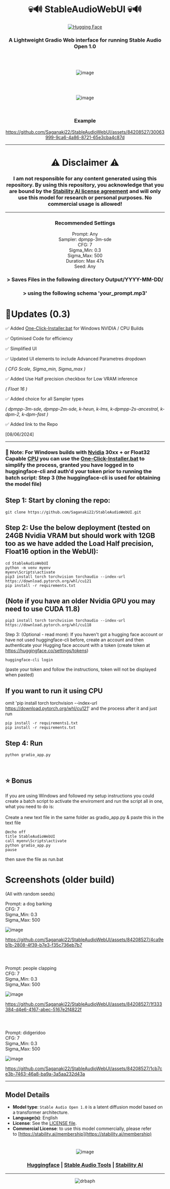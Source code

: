 <div align="center">

# 💀🔊 StableAudioWebUI 💀🔊

[![Hugging Face](https://img.shields.io/badge/%F0%9F%A4%97%20Hugging%20Face-Space-red)](https://huggingface.co/spaces/ameerazam08/stableaudio-open-1.0)

### A Lightweight Gradio Web interface for running Stable Audio Open 1.0



<br>
<br>

![image](assets/screenshot000.png)

<br>
<br>

![image](assets/screenshot00.png)

<br>

### Example



https://github.com/Saganaki22/StableAudioWebUI/assets/84208527/30063999-9ca6-4a86-8721-65e3cba4c87d


---

# ⚠ Disclaimer ⚠

### I am not responsible for any content generated using this repository. By using this repository, you acknowledge that you are bound by the [Stability AI license agreement](https://huggingface.co/stabilityai/stable-audio-open-1.0/blob/main/LICENSE) and will only use this model for research or personal purposes. No commercial usage is allowed! <br>

---
 
### Recommended Settings
Prompt: Any <br>
Sampler: dpmpp-3m-sde <br>
CFG: 7 <br>
Sigma_Min: 0.3 <br>
Sigma_Max: 500 <br>
Duration: Max 47s <br>
Seed: Any <br>

### > Saves Files in the following directory Output/YYYY-MM-DD/ <br>
### > using the following schema 'your_prompt.mp3' <br>

</div>

# 🚀Updates (0.3)
✅ Added [One-Click-Installer.bat](https://github.com/Saganaki22/StableAudioWebUI/releases/tag/latest) for Windows NVIDIA / CPU Builds

✅ Optimised Code for efficiency <br>

✅ Simplified UI <br>

✅ Updated UI elements to include Advanced Parametres dropdown <br>

*( CFG Scale, Sigma_min, Sigma_max )* <br>

✅ Added Use Half precision checkbox for Low VRAM inference <br>

*( Float 16 )*

✅ Added choice for all Sampler types <br>

*( dpmpp-3m-sde, dpmpp-2m-sde, k-heun, k-lms, k-dpmpp-2s-ancestral, k-dpm-2, k-dpm-fast )* <br>

✅ Added link to the Repo <br>

[08/06/2024]

---
 ### 📝 Note: For Windows builds with [Nvidia](https://github.com/Saganaki22/StableAudioWebUI/releases/download/latest/One-Click-Installer-GPU.bat) 30xx + or Float32 Capable [CPU](https://github.com/Saganaki22/StableAudioWebUI/releases/download/latest/One-Click-Installer-CPU.bat) you can use the [One-Click-Installer.bat](https://github.com/Saganaki22/StableAudioWebUI/releases/tag/latest) to simplify the process, granted you have logged in to huggingface-cli and auth'd your token prior to running the batch script: Step 3 (the huggingface-cli is used for obtaining the model file)

 ## Step 1: Start by cloning the repo:
 
    git clone https://github.com/Saganaki22/StableAudioWebUI.git

    
## Step 2: Use the below deployment (tested on 24GB Nvidia VRAM but should work with 12GB too as we have added the Load Half precision, Float16 option in the WebUI):

    cd StableAudioWebUI
    python -m venv myenv
    myenv\Scripts\activate
    pip3 install torch torchvision torchaudio --index-url https://download.pytorch.org/whl/cu121
    pip install -r requirements.txt

    
## (Note if you have an older Nvidia GPU you may need to use CUDA 11.8)

    pip3 install torch torchvision torchaudio --index-url https://download.pytorch.org/whl/cu118

Step 3: (Optional - read more): If you haven't got a hugging face account or have not used huggingface-cli before, create an account and then authenticate your Hugging face account with a token (create token at https://huggingface.co/settings/tokens)

    huggingface-cli login

  (paste your token and follow the instructions, token will not be displayed when pasted)

  ## If you want to run it using CPU <br> 
  omit 'pip install torch torchvision --index-url https://download.pytorch.org/whl/cu121' and the process after it and just run

    pip install -r requirements1.txt
    pip install -r requirements.txt

## Step 4: Run


    python gradio_app.py
    
<br>

## ⭐ Bonus
If you are using Windows and followed my setup instructions you could create a batch script to activate the enviroment and run the script all in one, what you need to do is: <br>
<br>
Create a new text file in the same folder as gradio_app.py & paste this in the text file

    @echo off
    title StableAudioWebUI
    call myenv\Scripts\activate
    python gradio_app.py
    pause

then save the file as run.bat
 
# Screenshots (older build)

(All with random seeds) <br>


Prompt: a dog barking <br>
CFG: 7 <br>
Sigma_Min: 0.3 <br>
Sigma_Max: 500 <br>


![image](https://github.com/Saganaki22/StableAudioWebUI/blob/main/assets/screenshot1.png) <br>

https://github.com/Saganaki22/StableAudioWebUI/assets/84208527/4ca9eb1b-2808-4f39-b7e3-f35c736eb7b7

#
<br>
Prompt: people clapping <br>
CFG: 7 <br>
Sigma_Min: 0.3 <br>
Sigma_Max: 500 <br>

![image](https://github.com/Saganaki22/StableAudioWebUI/blob/main/assets/screenshot2.png) <br>



https://github.com/Saganaki22/StableAudioWebUI/assets/84208527/1f333384-d4e6-4167-abec-5167e2f4822f



#
<br>
Prompt: didgeridoo <br>
CFG: 7 <br>
Sigma_Min: 0.3 <br>
Sigma_Max: 500 <br>

![image](https://github.com/Saganaki22/StableAudioWebUI/blob/main/assets/screenshot3.png) <br>



https://github.com/Saganaki22/StableAudioWebUI/assets/84208527/1cb7ce3b-7463-46a8-ba9a-3a5aa232d43a



---

## Model Details

- **Model type**: `Stable Audio Open 1.0` is a latent diffusion model based on a transformer architecture.
- **Language(s)**: English
- **License**: See the [LICENSE file](https://huggingface.co/stabilityai/stable-audio-open-1.0/blob/main/LICENSE).
- **Commercial License**: to use this model commercially, please refer to [https://stability.ai/membership](https://stability.ai/membership)

<div align="center">

#
![image](https://huggingface.co/datasets/huggingface/brand-assets/resolve/main/hf-logo-with-title.png)

### [Huggingface](https://huggingface.co/stabilityai/stable-audio-open-1.0)   |   [Stable Audio Tools](https://github.com/Stability-AI/stable-audio-tools)   |   [Stability AI](https://stability.ai/news/introducing-stable-audio-open)

---

![drbaph](https://github.com/Saganaki22/StableAudioWebUI/assets/84208527/13432252-e640-4c98-a7ab-4d57e6b56059)


</div>
